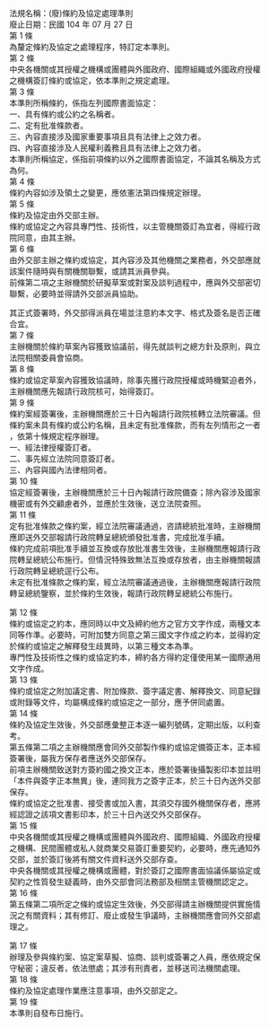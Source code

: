 法規名稱：(廢)條約及協定處理準則  
廢止日期：民國 104 年 07 月 27 日  
第 1 條  
為釐定條約及協定之處理程序，特訂定本準則。  
第 2 條  
中央各機關或其授權之機構或團體與外國政府、國際組織或外國政府授權  
之機構簽訂條約或協定，依本準則之規定處理。  
第 3 條  
本準則所稱條約，係指左列國際書面協定：  
一、具有條約或公約之名稱者。  
二、定有批准條款者。  
三、內容直接涉及國家重要事項且具有法律上之效力者。  
四、內容直接涉及人民權利義務且具有法律上之效力者。  
本準則所稱協定，係指前項條約以外之國際書面協定，不論其名稱及方式  
為何。  
第 4 條  
條約內容如涉及領土之變更，應依憲法第四條規定辦理。  
第 5 條  
條約及協定由外交部主辦。  
條約或協定之內容具專門性、技術性，以主管機關簽訂為宜者，得經行政  
院同意，由其主辦。  
第 6 條  
由外交部主辦之條約或協定，其內容涉及其他機關之業務者，外交部應就  
該案件隨時與有關機關聯繫，或請其派員參與。  
前條第二項之主辦機關於研擬草案或對案及談判過程中，應與外交部密切  
聯繫，必要時並得請外交部派員協助。  


其正式簽署時，外交部得派員在場並注意約本文字、格式及簽名是否正確  
合宜。  
第 7 條  
主辦機關於條約草案內容獲致協議前，得先就談判之總方針及原則，與立  
法院相關委員會協商。  
第 8 條  
條約或協定草案內容獲致協議時，除事先獲行政院授權或時機緊迫者外，  
主辦機關應先報請行政院核可，始得簽訂。  
第 9 條  
條約案經簽署後，主辦機關應於三十日內報請行政院核轉立法院審議。但  
條約案未具有條約或公約名稱，且未定有批准條款，而有左列情形之一者  
，依第十條規定程序辦理。  
一、經法律授權簽訂者。  
二、事先經立法院同意簽訂者。  
三、內容與國內法律相同者。  
第 10 條  
協定經簽署後，主辦機關應於三十日內報請行政院備查；除內容涉及國家  
機密或有外交顧慮者外，並應於生效後，送立法院查照。  
第 11 條  
定有批准條款之條約案，經立法院審議通過，咨請總統批准時，主辦機關  
應即送外交部報請行政院轉呈總統頒發批准書，完成批准手續。  
條約完成前項批准手續並互換或存放批准書生效後，主辦機關應報請行政  
院轉呈總統公布施行。但情況特殊致無法互換或存放者，由主辦機關報請  
行政院轉呈總統逕行公布。  
未定有批准條款之條約案，經立法院審議通過後，主辦機關應報請行政院  
轉呈總統鑒察，並於條約生效後，報請行政院轉呈總統公布施行。  


第 12 條  
條約或協定之約本，應同時以中文及締約他方之官方文字作成，兩種文本  
同等作準。必要時，可附加雙方同意之第三國文字作成之約本，並得約定  
於條約或協定之解釋發生歧異時，以第三種文本為準。  
專門性及技術性之條約或協定約本，締約各方得約定僅使用某一國際通用  
文字作成。  
第 13 條  
條約或協定之附加議定書、附加條款、簽字議定書、解釋換文、同意紀錄  
或附錄等文件，均屬構成條約或協定之一部分，應予併同處置。  
第 14 條  
條約及協定生效後，外交部應彙整正本逐一編列號碼，定期出版，以利查  
考。  
第五條第二項之主辦機關應會同外交部製作條約或協定備簽正本，正本經  
簽署後，屬我方保存者應送外交部保存。  
前項主辦機關致送對方簽約國之換文正本，應於簽署後攝製影印本並註明  
「本件與簽字正本無異」後，連同我方之簽字正本，於三十日內送外交部  
保存。  
條約或協定之批准書、接受書或加入書，其須交存國外機關保存者，應將  
經認證之該項文書影印本，於三十日內送交外交部保存。  
第 15 條  
中央各機關或其授權之機構或團體與外國政府、國際組織、外國政府授權  
之機構、民間團體或私人就商業交易簽訂重要契約，必要時，應先通知外  
交部，並於簽訂後將有關文件資料送外交部存查。  
中央各機關或其授權之機構或團體，對於簽訂之國際書面協議係屬協定或  
契約之性質發生疑義時，由外交部會同法務部及相關主管機關認定之。  
第 16 條  
第五條第二項所定之條約或協定生效後，外交部得請主辦機關提供實施情  
況之有關資料；其有修訂、廢止或發生爭議時，主辦機關應會同外交部處  
理之。  


第 17 條  
辦理及參與條約案、協定案草擬、協商、談判或簽署之人員，應依規定保  
守秘密；違反者，依法懲處；其涉有刑責者，並移送司法機關處理。  
第 18 條  
條約及協定處理作業應注意事項，由外交部定之。  
第 19 條  
本準則自發布日施行。  


